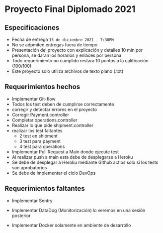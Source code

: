 # Proyecto Final Diplomado 2021

## Especificaciones
* Fecha de entrega `15 de diciembre 2021 - 7:30PM`
* No se adpmiten entregas fuera de tiempo
* Presentación del proyecto con explicación y detalles 10 min por persona, se daran los horarios y enlaces por persona 
* Todo requerimiento no cumplido restara 10 puntos a la calificación (100/100)
* Este proyecto solo utiliza archivos de texto plano (.txt)

## Requerimientos hechos

* Implementar Git-flow
* Todos los test deben de cumplirse correctamente
* corregir y detectar errores en el proyecto
* Corregir Payment.controller
* Completar operations.controller
* Realizar lo que pide shipment.controller
* realizar los test faltantes
    * 2 test en shipment
    * 3 test para payment
    * 4 test para operations 
* Implementar Pull Request a Main donde ejecute test
* Al realizar push a main esta debe de desplegarse a Heroku
* Se debe de desplegar a Heroku mediante Github actios solo si los tests son aprobatorios
* Se debe de implementar el ciclo DevOps

## Requerimientos faltantes

* Implementar Sentry
* Implementar DataDog (Monitorización) lo veremos en una sesión posterior


* Implementar Docker solamente en ambiente de desarrollo
